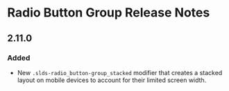 <!-- Release notes authoring guidelines: http://keepachangelog.com/ -->

# Radio Button Group Release Notes

<!-- ## [Unreleased] -->

## 2.11.0

### Added

- New `.slds-radio_button-group_stacked` modifier that creates a stacked layout on mobile devices to account for their limited screen width.

<!-- ## [VERSION] -->

